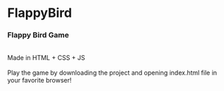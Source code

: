 # FlappyBird
<h3>Flappy Bird Game</h3><br>
Made in HTML + CSS + JS<br><br>
Play the game by downloading the project and opening index.html file in your favorite browser!

